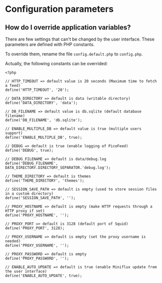 Configuration parameters
========================

How do I override application variables?
----------------------------------------

There are few settings that can't be changed by the user interface.
These parameters are defined with PHP constants.

To override them, rename the file `config.default.php` to `config.php`.

Actually, the following constants can be overrided:

    <?php

    // HTTP_TIMEOUT => default value is 20 seconds (Maximum time to fetch a feed)
    define('HTTP_TIMEOUT', '20');

    // DATA_DIRECTORY => default is data (writable directory)
    define('DATA_DIRECTORY', 'data');

    // DB_FILENAME => default value is db.sqlite (default database filename)
    define('DB_FILENAME', 'db.sqlite');

    // ENABLE_MULTIPLE_DB => default value is true (multiple users support)
    define('ENABLE_MULTIPLE_DB', true);

    // DEBUG => default is true (enable logging of PicoFeed)
    define('DEBUG', true);

    // DEBUG_FILENAME => default is data/debug.log
    define('DEBUG_FILENAME', DATA_DIRECTORY.DIRECTORY_SEPARATOR.'debug.log');

    // THEME_DIRECTORY => default is themes
    define('THEME_DIRECTORY', 'themes');

    // SESSION_SAVE_PATH => default is empty (used to store session files in a custom directory)
    define('SESSION_SAVE_PATH', '');

    // PROXY_HOSTNAME => default is empty (make HTTP requests through a HTTP proxy if set)
    define('PROXY_HOSTNAME', '');

    // PROXY_PORT => default is 3128 (default port of Squid)
    define('PROXY_PORT', 3128);

    // PROXY_USERNAME => default is empty (set the proxy username is needed)
    define('PROXY_USERNAME', '');

    // PROXY_PASSWORD => default is empty
    define('PROXY_PASSWORD', '');

    // ENABLE_AUTO_UPDATE => default is true (enable Miniflux update from the user interface)
    define('ENABLE_AUTO_UPDATE', true);

